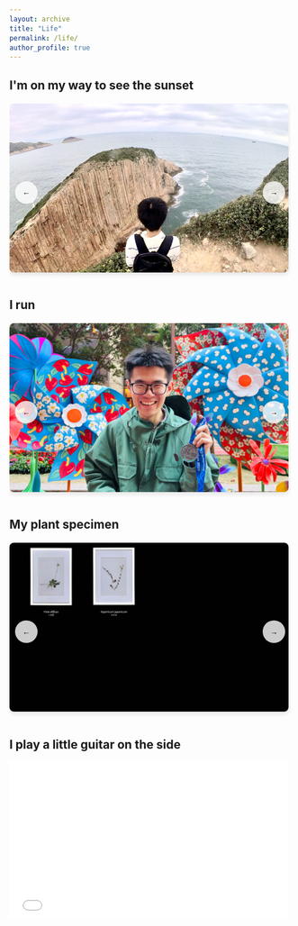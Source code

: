 ```yaml
---
layout: archive
title: "Life"
permalink: /life/
author_profile: true
---
```


<style>
.album-container {
    position: relative;
    max-width: 500px; 
    margin: 20px 0;  
    padding: 0;  
    overflow: hidden;
}

.album-carousel {
    display: flex;
    position: relative;
    transition: transform 0.5s ease-in-out;
    height: 300px;
}

.album-slide {
    min-width: 100%;
    display: none;
    justify-content: flex-start; 
    align-items: center;
}

.album-slide.active {
    display: flex;
}

.album-slide img {
    height: 300px;
    width: 496px;
    object-fit: cover;
    border-radius: 8px;
    box-shadow: 0 4px 8px rgba(0,0,0,0.1);
}

.scroll-btn {
    position: absolute;
    top: 50%;
    transform: translateY(-50%);
    background: rgba(255, 255, 255, 0.8);
    border: none;
    border-radius: 50%;
    width: 40px;
    height: 40px;
    cursor: pointer;
    display: flex;
    align-items: center;
    justify-content: center;
    box-shadow: 0 2px 4px rgba(0,0,0,0.1);
    z-index: 2;
    transition: background-color 0.3s;
}

.scroll-btn:hover {
    background: rgba(255, 255, 255, 0.9);
}

.scroll-btn.left {
    left: 10px; 
}

.scroll-btn.right {
    right: 10px; 
}

.dots-container {
    display: flex;
    justify-content: center;
    gap: 8px;
    margin-top: 16px;
}

.dot {
    width: 8px;
    height: 8px;
    border-radius: 50%;
    background: rgba(0, 0, 0, 0.2);
    cursor: pointer;
    transition: background-color 0.3s;
}

.dot.active {
    background: rgba(0, 0, 0, 0.6);
}

@media (max-width: 768px) {
    .album-container {
        max-width: 100%;
    }
    
    .album-slide img {
        width: 100%;
        height: 300px;
    }
    
    .album-carousel {
        height: 300px;
    }
}
</style>

## I'm on my way to see the sunset

<div class="album-container">
    <button class="scroll-btn left" id="prevBtn">←</button>
    <div class="album-carousel" id="imageCarousel">
        <div class="album-slide active">
            <img src="/images/Life/20231112.jpg" alt="Po Pin Chau"/>
        </div>
        <div class="album-slide">
            <img src="/images/Life/20231021.jpg" alt="Lantau"/>
        </div>
        <div class="album-slide">
            <img src="/images/Life/HighWest.jpg" alt="HighWest"/>
        </div>
        <div class="album-slide">
            <img src="/images/Life/YuKwai.jpg" alt="YuKwai"/>
        </div>
    </div>
    <button class="scroll-btn right" id="nextBtn">→</button>
    <div class="dots-container" id="dotsContainer"></div>
</div>

<script>
document.addEventListener('DOMContentLoaded', initializeCarousel);

// Backup initialization in case DOMContentLoaded has already fired
if (document.readyState === 'complete' || document.readyState === 'interactive') {
    initializeCarousel();
}

function initializeCarousel() {
    const slides = document.getElementsByClassName('album-slide');
    const prevBtn = document.getElementById('prevBtn');
    const nextBtn = document.getElementById('nextBtn');
    const dotsContainer = document.getElementById('dotsContainer');
    let currentIndex = 0;

    // Clear existing dots before creating new ones
    dotsContainer.innerHTML = '';

    // Create dots
    for (let i = 0; i < slides.length; i++) {
        const dot = document.createElement('div');
        dot.className = `dot ${i === 0 ? 'active' : ''}`;
        dot.setAttribute('data-index', i);
        dotsContainer.appendChild(dot);
    }

    function showSlide(index) {
        // Hide all slides
        for (let i = 0; i < slides.length; i++) {
            slides[i].classList.remove('active');
            dotsContainer.children[i].classList.remove('active');
        }
        
        // Show selected slide
        slides[index].classList.add('active');
        dotsContainer.children[index].classList.add('active');
        
        // Update button visibility
        prevBtn.style.display = index === 0 ? 'none' : 'flex';
        nextBtn.style.display = index === slides.length - 1 ? 'none' : 'flex';
    }

    // Event listeners
    prevBtn.addEventListener('click', function() {
        if (currentIndex > 0) {
            currentIndex--;
            showSlide(currentIndex);
        }
    });

    nextBtn.addEventListener('click', function() {
        if (currentIndex < slides.length - 1) {
            currentIndex++;
            showSlide(currentIndex);
        }
    });

    dotsContainer.addEventListener('click', function(e) {
        if (e.target.classList.contains('dot')) {
            currentIndex = parseInt(e.target.getAttribute('data-index'));
            showSlide(currentIndex);
        }
    });

    // Initial setup
    showSlide(currentIndex);
}
</script>

## I run

<div class="album-container">
    <button class="scroll-btn left" id="prevBtn">←</button>
    <div class="album-carousel" id="imageCarousel">
        <div class="album-slide active">
            <img src="/images/Life/20250209.jpg" alt="Marathon"/>
        </div>
    </div>
    <button class="scroll-btn right" id="nextBtn">→</button>
    <div class="dots-container" id="dotsContainer"></div>
</div>

<script>
document.addEventListener('DOMContentLoaded', initializeCarousel);

// Backup initialization in case DOMContentLoaded has already fired
if (document.readyState === 'complete' || document.readyState === 'interactive') {
    initializeCarousel();
}

function initializeCarousel() {
    const slides = document.getElementsByClassName('album-slide');
    const prevBtn = document.getElementById('prevBtn');
    const nextBtn = document.getElementById('nextBtn');
    const dotsContainer = document.getElementById('dotsContainer');
    let currentIndex = 0;

    // Clear existing dots before creating new ones
    dotsContainer.innerHTML = '';

    // Create dots
    for (let i = 0; i < slides.length; i++) {
        const dot = document.createElement('div');
        dot.className = `dot ${i === 0 ? 'active' : ''}`;
        dot.setAttribute('data-index', i);
        dotsContainer.appendChild(dot);
    }

    function showSlide(index) {
        // Hide all slides
        for (let i = 0; i < slides.length; i++) {
            slides[i].classList.remove('active');
            dotsContainer.children[i].classList.remove('active');
        }
        
        // Show selected slide
        slides[index].classList.add('active');
        dotsContainer.children[index].classList.add('active');
        
        // Update button visibility
        prevBtn.style.display = index === 0 ? 'none' : 'flex';
        nextBtn.style.display = index === slides.length - 1 ? 'none' : 'flex';
    }

    // Event listeners
    prevBtn.addEventListener('click', function() {
        if (currentIndex > 0) {
            currentIndex--;
            showSlide(currentIndex);
        }
    });

    nextBtn.addEventListener('click', function() {
        if (currentIndex < slides.length - 1) {
            currentIndex++;
            showSlide(currentIndex);
        }
    });

    dotsContainer.addEventListener('click', function(e) {
        if (e.target.classList.contains('dot')) {
            currentIndex = parseInt(e.target.getAttribute('data-index'));
            showSlide(currentIndex);
        }
    });

    // Initial setup
    showSlide(currentIndex);
}
</script>


## My plant specimen

<div class="album-container">
    <button class="scroll-btn left" id="prevBtn">←</button>
    <div class="album-carousel" id="imageCarousel">
        <div class="album-slide active">
            <img src="/images/Life/Specimen.jpg" alt="specimen"/>
        </div>
    </div>
    <button class="scroll-btn right" id="nextBtn">→</button>
    <div class="dots-container" id="dotsContainer"></div>
</div>

<script>
document.addEventListener('DOMContentLoaded', initializeCarousel);

// Backup initialization in case DOMContentLoaded has already fired
if (document.readyState === 'complete' || document.readyState === 'interactive') {
    initializeCarousel();
}

function initializeCarousel() {
    const slides = document.getElementsByClassName('album-slide');
    const prevBtn = document.getElementById('prevBtn');
    const nextBtn = document.getElementById('nextBtn');
    const dotsContainer = document.getElementById('dotsContainer');
    let currentIndex = 0;

    // Clear existing dots before creating new ones
    dotsContainer.innerHTML = '';

    // Create dots
    for (let i = 0; i < slides.length; i++) {
        const dot = document.createElement('div');
        dot.className = `dot ${i === 0 ? 'active' : ''}`;
        dot.setAttribute('data-index', i);
        dotsContainer.appendChild(dot);
    }

    function showSlide(index) {
        // Hide all slides
        for (let i = 0; i < slides.length; i++) {
            slides[i].classList.remove('active');
            dotsContainer.children[i].classList.remove('active');
        }
        
        // Show selected slide
        slides[index].classList.add('active');
        dotsContainer.children[index].classList.add('active');
        
        // Update button visibility
        prevBtn.style.display = index === 0 ? 'none' : 'flex';
        nextBtn.style.display = index === slides.length - 1 ? 'none' : 'flex';
    }

    // Event listeners
    prevBtn.addEventListener('click', function() {
        if (currentIndex > 0) {
            currentIndex--;
            showSlide(currentIndex);
        }
    });

    nextBtn.addEventListener('click', function() {
        if (currentIndex < slides.length - 1) {
            currentIndex++;
            showSlide(currentIndex);
        }
    });

    dotsContainer.addEventListener('click', function(e) {
        if (e.target.classList.contains('dot')) {
            currentIndex = parseInt(e.target.getAttribute('data-index'));
            showSlide(currentIndex);
        }
    });

    // Initial setup
    showSlide(currentIndex);
}
</script>



## I play a little guitar on the side

<iframe 
    src="//player.bilibili.com/player.html?aid=594319669&bvid=BV1Cq4y1x7bz&cid=516951734&p=1" 
    scrolling="no" 
    border="0" 
    frameborder="no" 
    framespacing="0" 
    allowfullscreen="true"
    style="width: 496px; height: 279px;">
</iframe>